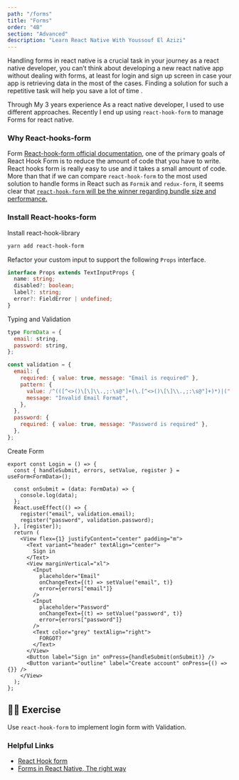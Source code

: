 ```yaml
---
path: "/forms"
title: "Forms"
order: "4B"
section: "Advanced"
description: "Learn React Native With Youssouf El Azizi"
---
```


Handling forms in react native is a crucial task in your journey as a react native developer, you can’t think about developing a new react native app without dealing with forms, at least for login and sign up screen in case your app is retrieving data in the most of the cases. Finding a solution for such a repetitive task will help you save a lot of time .

Through My 3 years experience As a react native developer, I used to use different approaches.
Recently I end up using `react-hook-form` to manage Forms for react native.

### Why React-hooks-form

Form [React-hook-form official documentation](https://react-hook-form.com/), one of the primary goals of React Hook Form is to reduce the amount of code that you have to write. React hooks form is really easy to use and it takes a small amount of code. More than that if we can compare `react-hook-form` to the most used solution to handle forms in React such as `Formik` and `redux-form`, it seems clear that [`react-hook-form` will be the winner regarding bundle size and performance.](https://react-hook-form.com/#codeComparison)

### Install React-hooks-form

Install react-hook-library

```bash
yarn add react-hook-form
```

Refactor your custom input to support the following `Props` interface.

```ts
interface Props extends TextInputProps {
  name: string;
  disabled?: boolean;
  label?: string;
  error?: FieldError | undefined;
}
```

Typing and Validation

```jsx
type FormData = {
  email: string,
  password: string,
};

const validation = {
  email: {
    required: { value: true, message: "Email is required" },
    pattern: {
      value: /^(([^<>()\[\]\\.,;:\s@"]+(\.[^<>()\[\]\\.,;:\s@"]+)*)|(".+"))@((\[[0-9]{1,3}\.[0-9]{1,3}\.[0-9]{1,3}\.[0-9]{1,3}\])|(([a-zA-Z\-0-9]+\.)+[a-zA-Z]{2,}))$/,
      message: "Invalid Email Format",
    },
  },
  password: {
    required: { value: true, message: "Password is required" },
  },
};
```

Create Form

```tsx
export const Login = () => {
  const { handleSubmit, errors, setValue, register } = useForm<FormData>();

  const onSubmit = (data: FormData) => {
    console.log(data);
  };
  React.useEffect(() => {
    register("email", validation.email);
    register("password", validation.password);
  }, [register]);
  return (
    <View flex={1} justifyContent="center" padding="m">
      <Text variant="header" textAlign="center">
        Sign in
      </Text>
      <View marginVertical="xl">
        <Input
          placeholder="Email"
          onChangeText={(t) => setValue("email", t)}
          error={errors["email"]}
        />
        <Input
          placeholder="Password"
          onChangeText={(t) => setValue("password", t)}
          error={errors["password"]}
        />
        <Text color="grey" textAlign="right">
          FORGOT?
        </Text>
      </View>
      <Button label="Sign in" onPress={handleSubmit(onSubmit)} />
      <Button variant="outline" label="Create account" onPress={() => {}} />
    </View>
  );
};
```

## 🧑‍💻 Exercise

Use `react-hook-form` to implement login form with Validation.

### Helpful Links

- [React Hook form](https://react-hook-form.com/)
- [Forms in React Native, The right way](https://elazizi.com/forms-in-react-native-the-right-way)
